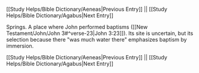 [[Study Helps/Bible Dictionary/Aeneas|Previous Entry]]  ||  [[Study Helps/Bible Dictionary/Agabus|Next Entry]]

 Springs. A place where John performed baptisms ([[New Testament/John/John 3#^verse-23|John 3:23]]). Its site is uncertain, but its selection because there "was much water there" emphasizes baptism by immersion.

[[Study Helps/Bible Dictionary/Aeneas|Previous Entry]]  ||  [[Study Helps/Bible Dictionary/Agabus|Next Entry]]